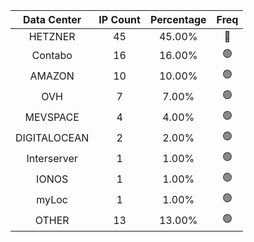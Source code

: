 | Data Center | IP Count | Percentage | Freq |
|:------------:|:--------:|:-----------:|:-----:|
| HETZNER | 45 | 45.00% | 🔴 |
| Contabo | 16 | 16.00% | 🟢 |
| AMAZON | 10 | 10.00% | 🟢 |
| OVH | 7 | 7.00% | 🟢 |
| MEVSPACE | 4 | 4.00% | 🟢 |
| DIGITALOCEAN | 2 | 2.00% | 🟢 |
| Interserver | 1 | 1.00% | 🟢 |
| IONOS | 1 | 1.00% | 🟢 |
| myLoc | 1 | 1.00% | 🟢 |
| OTHER | 13 | 13.00% | 🟢 |